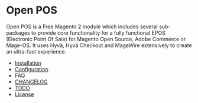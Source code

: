 # Open POS

Open POS is a Free Magento 2 module which includes several sub-packages to provide core functionality for a fully functional EPOS (Electronic Point Of Sale) for Magento Open Source, Adobe Commerce or Mage-OS. It uses Hyvä, Hyvä Checkout and MageWire extensively to create an ultra-fast experience. 

 - [Installation](installation.md)
 - [Configuration](configuration.md)
 - FAQ
 - [CHANGELOG](CHANGELOG.md)
 - [TODO](TODO.md)
 - [License](LICENSE.txt)


